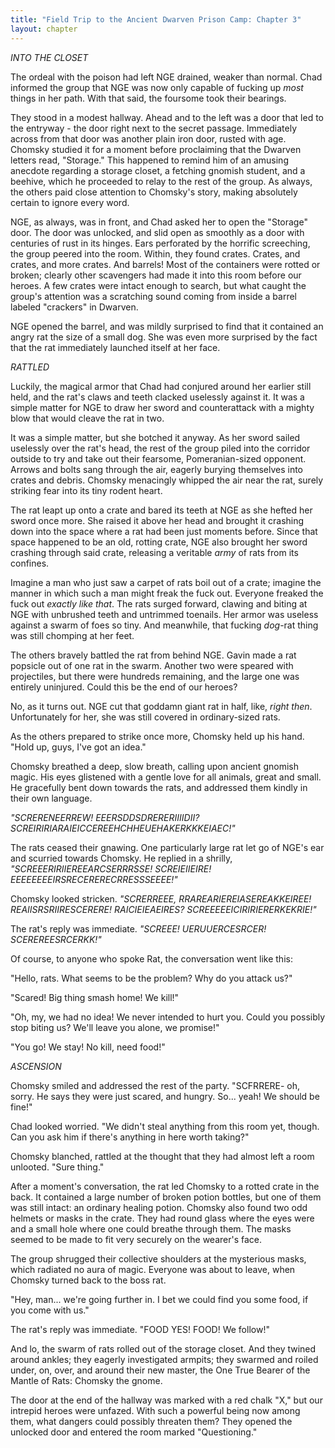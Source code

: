```yaml
---
title: "Field Trip to the Ancient Dwarven Prison Camp: Chapter 3"
layout: chapter
---
```


*INTO THE CLOSET*

The ordeal with the poison had left NGE drained, weaker than normal. Chad informed the group that NGE was now only capable of fucking up _most_ things in her path. With that said, the foursome took their bearings.

They stood in a modest hallway. Ahead and to the left was a door that led to the entryway - the door right next to the secret passage. Immediately across from that door was another plain iron door, rusted with age. Chomsky studied it for a moment before proclaiming that the Dwarven letters read, "Storage." This happened to remind him of an amusing anecdote regarding a storage closet, a fetching gnomish student, and a beehive, which he proceeded to relay to the rest of the group. As always, the others paid close attention to Chomsky's story, making absolutely certain to ignore every word.

<!--more-->

NGE, as always, was in front, and Chad asked her to open the "Storage" door. The door was unlocked, and slid open as smoothly as a door with centuries of rust in its hinges. Ears perforated by the horrific screeching, the group peered into the room. Within, they found crates. Crates, and crates, and more crates. And barrels! Most of the containers were rotted or broken; clearly other scavengers had made it into this room before our heroes. A few crates were intact enough to search, but what caught the group's attention was a scratching sound coming from inside a barrel labeled "crackers" in Dwarven.

NGE opened the barrel, and was mildly surprised to find that it contained an angry rat the size of a small dog. She was even more surprised by the fact that the rat immediately launched itself at her face.

*RATTLED*

Luckily, the magical armor that Chad had conjured around her earlier still held, and the rat's claws and teeth clacked uselessly against it. It was a simple matter for NGE to draw her sword and counterattack with a mighty blow that would cleave the rat in two.

It was a simple matter, but she botched it anyway. As her sword sailed uselessly over the rat's head, the rest of the group piled into the corridor outside to try and take out their fearsome, Pomeranian-sized opponent. Arrows and bolts sang through the air, eagerly burying themselves into crates and debris. Chomsky menacingly whipped the air near the rat, surely striking fear into its tiny rodent heart.

The rat leapt up onto a crate and bared its teeth at NGE as she hefted her sword once more. She raised it above her head and brought it crashing down into the space where a rat had been just moments before. Since that space happened to be an old, rotting crate, NGE also brought her sword crashing through said crate, releasing a veritable _army_ of rats from its confines.

Imagine a man who just saw a carpet of rats boil out of a crate; imagine the manner in which such a man might freak the fuck out. Everyone freaked the fuck out _exactly like that_. The rats surged forward, clawing and biting at NGE with unbrushed teeth and untrimmed toenails. Her armor was useless against a swarm of foes so tiny. And meanwhile, that fucking _dog_-rat thing was still chomping at her feet.

The others bravely battled the rat from behind NGE. Gavin made a rat popsicle out of one rat in the swarm. Another two were speared with projectiles, but there were hundreds remaining, and the large one was entirely uninjured. Could this be the end of our heroes?

No, as it turns out. NGE cut that goddamn giant rat in half, like, _right then_. Unfortunately for her, she was still covered in ordinary-sized rats.

As the others prepared to strike once more, Chomsky held up his hand. "Hold up, guys, I've got an idea."

Chomsky breathed a deep, slow breath, calling upon ancient gnomish magic. His eyes glistened with a gentle love for all animals, great and small. He gracefully bent down towards the rats, and addressed them kindly in their own language.

*"SCRERENEERREW! EEERSDDSDRERERIIIIDII? SCREIRIRIARAIEICCEREEHCHHEUEHAKERKKKEIAEC!"*

The rats ceased their gnawing. One particularly large rat let go of NGE's ear and scurried towards Chomsky. He replied in a shrilly, _"SCREEERIRIIEREEARCSERRRSSE! SCREIEIIEIRE! EEEEEEEEIRSRECERERECRRESSSEEEE!"_

Chomsky looked stricken. *"SCRERREEE, RRAREARIEREIASEREAKKEIREE! REAIISRSRIIRESCERERE! RAICIEIEAEIRES? SCREEEEEICIRIRIERERKEKRIE!"*

The rat's reply was immediate. _"SCREEE! UERUUERCESRCER! SCEREREESRCERKK!"_

Of course, to anyone who spoke Rat, the conversation went like this:

"Hello, rats. What seems to be the problem? Why do you attack us?"

"Scared! Big thing smash home! We kill!"

"Oh, my, we had no idea! We never intended to hurt you. Could you possibly stop biting us? We'll leave you alone, we promise!"

"You go! We stay! No kill, need food!"

*ASCENSION*

Chomsky smiled and addressed the rest of the party. "SCFRRERE- oh, sorry. He says they were just scared, and hungry. So... yeah! We should be fine!"

Chad looked worried. "We didn't steal anything from this room yet, though. Can you ask him if there's anything in here worth taking?"

Chomsky blanched, rattled at the thought that they had almost left a room unlooted. "Sure thing."

After a moment's conversation, the rat led Chomsky to a rotted crate in the back. It contained a large number of broken potion bottles, but one of them was still intact: an ordinary healing potion. Chomsky also found two odd helmets or masks in the crate. They had round glass where the eyes were and a small hole where one could breathe through them. The masks seemed to be made to fit very securely on the wearer's face.

The group shrugged their collective shoulders at the mysterious masks, which radiated no aura of magic. Everyone was about to leave, when Chomsky turned back to the boss rat.

"Hey, man... we're going further in. I bet we could find you some food, if you come with us."

The rat's reply was immediate. "FOOD YES! FOOD! We follow!"

And lo, the swarm of rats rolled out of the storage closet. And they twined around ankles; they eagerly investigated armpits; they swarmed and roiled under, on, over, and around their new master, the One True Bearer of the Mantle of Rats: Chomsky the gnome.

The door at the end of the hallway was marked with a red chalk "X," but our intrepid heroes were unfazed. With such a powerful being now among them, what dangers could possibly threaten them? They opened the unlocked door and entered the room marked "Questioning."